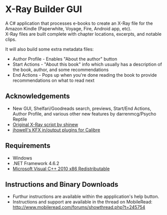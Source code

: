 # X-Ray Builder GUI
A C# application that processes e-books to create an X-Ray file for the Amazon Kindle (Paperwhite, Voyage, Fire, Android app, etc).  
X-Ray files are built complete with chapter locations, excerpts, and notable clips.  

It will also build some extra metadata files:
* Author Profile - Enables "About the author" button
* Start Actions - "About this book" info which usually has a description of the book, author, and some recommendations
* End Actions - Pops up when you're done reading the book to provide recommendations on what to read next


## Acknowledgements
* New GUI, Shelfari/Goodreads search, previews, Start/End Actions, Author Profile, and various other new features by darrenmcg/Psycho Reptile  
* [Original X-Ray script by shinew](http://www.mobileread.com/forums/showthread.php?t=157770)  
* [jhowell's KFX in/output plugins for Calibre](https://www.mobileread.com/forums/showthread.php?t=272407)

## Requirements
* Windows  
* .NET Framework 4.6.2  
* [Microsoft Visual C++ 2010 x86 Redistributable](https://www.microsoft.com/en-ca/download/details.aspx?id=5555)  
  
## Instructions and Binary Downloads
* Furthur instructions are available within the appplication's help button.
* Instructions and support are available in the thread on MobileRead: http://www.mobileread.com/forums/showthread.php?t=245754
